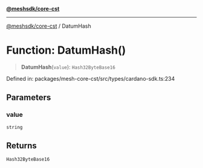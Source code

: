 [**@meshsdk/core-cst**](../README.md)

***

[@meshsdk/core-cst](../globals.md) / DatumHash

# Function: DatumHash()

> **DatumHash**(`value`): `Hash32ByteBase16`

Defined in: packages/mesh-core-cst/src/types/cardano-sdk.ts:234

## Parameters

### value

`string`

## Returns

`Hash32ByteBase16`

